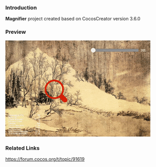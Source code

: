 ### Introduction
**Magnifier** project created based on CocosCreator version 3.6.0

### Preview
![image](../../../gif/202201/2022012056.gif)

### Related Links
https://forum.cocos.org/t/topic/91619